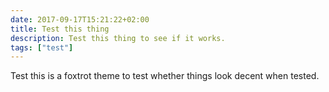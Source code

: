 ```yaml
---
date: 2017-09-17T15:21:22+02:00
title: Test this thing
description: Test this thing to see if it works.
tags: ["test"]
---
```


Test this is a foxtrot theme to test whether things look decent when tested.